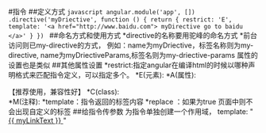 #指令##定义方式    ```javascript    angular.module('app', [])        .directive('myDriective', function () {            return {                restrict: 'E',                template: '<a href="http://www.baidu.com"> myDirective go to baidu </a>'            }        })    ```##命名方式和使用方式    *directive的名称要用驼峰的命名方式    *前台访问则已my-directive的方式，        例如：name为myDriective，标签名称则为my-directive,             name为myDriectiveParams,标签名则为my-driective-params        属性的设置也是类似##其他属性设置    *restrict:指定angular在编译html的时候以哪种声明格式来匹配指令定义，可以指定多个。        *E(元素):<my-directive>        *A(属性):<div my-directive>   【推荐使用，兼容性好】        *C(class):<div class="my-directive">        *M(注释):<!--directive:my-directive-->    *template：指令返回的标签内容    *replace ：如果为true 页面中则不会出现自定义的标签<my-directive>##给指令传参数    为指令单独创建一个作用域，    template: "<a href="{{ myUrl }}">{{ myLinkText }} </a>"    